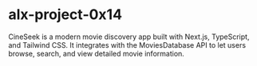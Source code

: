 # alx-project-0x14
CineSeek is a modern movie discovery app built with Next.js, TypeScript, and Tailwind CSS. It integrates with the MoviesDatabase API to let users browse, search, and view detailed movie information.
